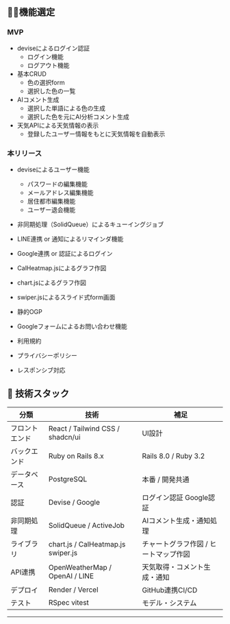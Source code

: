 ## 👩‍💻機能選定

### MVP
- deviseによるログイン認証
  - ログイン機能
  - ログアウト機能
- 基本CRUD
  - 色の選択form
  - 選択した色の一覧
- AIコメント生成
  - 選択した単語による色の生成
  - 選択した色を元にAI分析コメント生成
- 天気APIによる天気情報の表示
  - 登録したユーザー情報をもとに天気情報を自動表示

### 本リリース
- deviseによるユーザー機能
  - パスワードの編集機能
  - メールアドレス編集機能
  - 居住都市編集機能
  - ユーザー退会機能

- 非同期処理（SolidQueue）によるキューイングジョブ
- LINE連携 or 通知によるリマインダ機能
- Google連携 or 認証によるログイン
- CalHeatmap.jsによるグラフ作図
- chart.jsによるグラフ作図
- swiper.jsによるスライド式form画面
- 静的OGP
- Googleフォームによるお問い合わせ機能
- 利用規約
- プライバシーポリシー
- レスポンシブ対応

## 🔧 技術スタック

| 分類             | 技術                     | 補足                         |
|------------------|--------------------------|------------------------------|
| フロントエンド   | React / Tailwind CSS / shadcn/ui | UI設計 |
| バックエンド     | Ruby on Rails 8.x        | Rails 8.0 / Ruby 3.2        |
| データベース     | PostgreSQL               | 本番 / 開発共通             |
| 認証             | Devise  / Google                 | ログイン認証   Google認証              |
| 非同期処理       | SolidQueue / ActiveJob   | AIコメント生成・通知処理     |
| ライブラリ          | chart.js / CalHeatmap.js swiper.js | チャートグラフ作図 / ヒートマップ作図 | スライド式form画面 |
| API連携          | OpenWeatherMap / OpenAI / LINE | 天気取得・コメント生成・通知 |
| デプロイ         | Render / Vercel                  | GitHub連携CI/CD              |
| テスト           | RSpec vitest                    | モデル・システム        |

---
